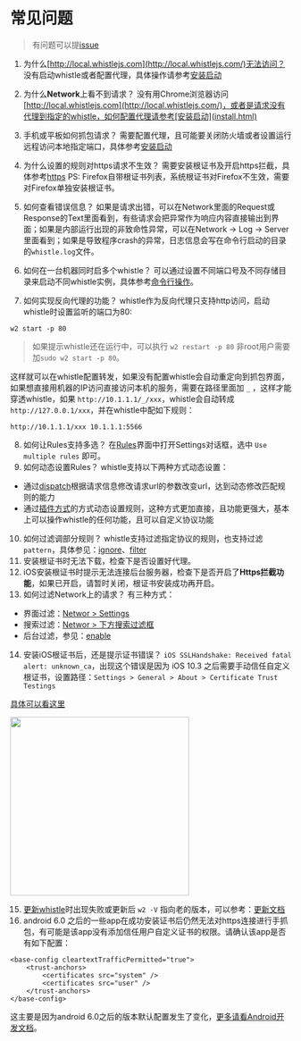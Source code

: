 # 常见问题

> 有问题可以提[issue](https://github.com/avwo/whistle/issues/new)

1. 为什么[http://local.whistlejs.com](http://local.whistlejs.com/)无法访问？
 没有启动whistle或者配置代理，具体操作请参考[安装启动](install.html)

2. 为什么**Network**上看不到请求？
 没有用Chrome浏览器访问[http://local.whistlejs.com](http://local.whistlejs.com/)，或者是请求没有代理到指定的whistle，如何配置代理请参考[安装启动](install.html)
3. 手机或平板如何抓包请求？
  需要配置代理，且可能要关闭防火墙或者设置运行远程访问本地指定端口，具体参考[安装启动](install.html)
4. 为什么设置的规则对https请求不生效？
 需要安装根证书及开启https拦截，具体参考[https](webui/https.html)
 PS: Firefox自带根证书列表，系统根证书对Firefox不生效，需要对Firefox单独安装根证书。

5. 如何查看错误信息？
 如果是请求出错，可以在Network里面的Request或Response的Text里面看到，有些请求会把异常作为响应内容直接输出到界面；如果是内部运行出现的非致命性异常，可以在Network -> Log -> Server里面看到；如果是导致程序crash的异常，日志信息会写在命令行启动的目录的`whistle.log`文件。

6. 如何在一台机器同时启多个whistle？
 可以通过设置不同端口号及不同存储目录来启动不同whistle实例，具体参考[命令行操作](cli.html)。

7. 如何实现反向代理的功能？
  whistle作为反向代理只支持http访问，启动whistle时设置监听的端口为80:
  ```
  w2 start -p 80 
  ```
  > 如果提示whistle还在运行中，可以执行 `w2 restart -p 80`
  > 非root用户需要加`sudo w2 start -p 80`。

  这样就可以在whistle配置转发，如果没有配置whistle会自动重定向到抓包界面，如果想直接用机器的IP访问直接访问本机的服务，需要在路径里面加 `_` ，这样才能穿透whistle，如果 `http://10.1.1.1/_/xxx`，whistle会自动转成 `http://127.0.0.1/xxx`，并在whistle中配如下规则：
  ```
  http://10.1.1.1/xxx 10.1.1.1:5566
  ```

8. 如何让Rules支持多选？
 在[Rules](webui/rules.html)界面中打开Settings对话框，选中 `Use multiple rules` 即可。
9. 如何动态设置Rules？
  whistle支持以下两种方式动态设置：
  - 通过[dispatch](rules/dispatch.html)根据请求信息修改请求url的参数改变url，达到动态修改匹配规则的能力
  - 通过[插件方式](plugins/plugins.html)的方式动态设置规则，这种方式更加直接，且功能更强大，基本上可以操作whistle的任何功能，且可以自定义协议功能

10. 如何过滤调部分规则？
  whistle支持过滤指定协议的规则，也支持过滤 `pattern`，具体参见：[ignore](rules/ignore.html)、[filter](rules/filter.html)
11. 安装根证书时无法下载，检查下是否设置好代理。
12. iOS安装根证书时提示无法连接后台服务器，检查下是否开启了**Https拦截功能**，如果已开启，请暂时关闭，根证书安装成功再开启。
13. 如何过滤Network上的请求？
  有三种方式：
  - 界面过滤：[Networ > Settings](webui/settings.html)
  - 搜索过滤：[Networ > 下方搜索过滤框](webui/network.html)
  - 后台过滤，参见：[enable](enable.html)
14. 安装iOS根证书后，还是提示证书错误？
  `iOS SSLHandshake: Received fatal alert: unknown_ca`，出现这个错误是因为 iOS 10.3 之后需要手动信任自定义根证书，设置路径：`Settings > General > About > Certificate Trust Testings`

  [具体可以看这里](http://www.neglectedpotential.com/2017/04/trusting-custom-root-certificates-on-ios-10-3/)

  <img src="img/ios10.3_ca.PNG" width="320">

15. [更新whistle](./update.html)时出现失败或更新后 `w2 -V` 指向老的版本，可以参考：[更新文档](./update.html)
16. android 6.0 之后的一些app在成功安装证书后仍然无法对https连接进行手抓包，有可能是该app没有添加信任用户自定义证书的权限。请确认该app是否有如下配置：
```
<base-config cleartextTrafficPermitted="true">
    <trust-anchors>
        <certificates src="system" />
        <certificates src="user" />
    </trust-anchors>
</base-config>
```
  这主要是因为android 6.0之后的版本默认配置发生了变化，[更多请看Android开发文档](https://developer.android.com/training/articles/security-config#base-config)。
